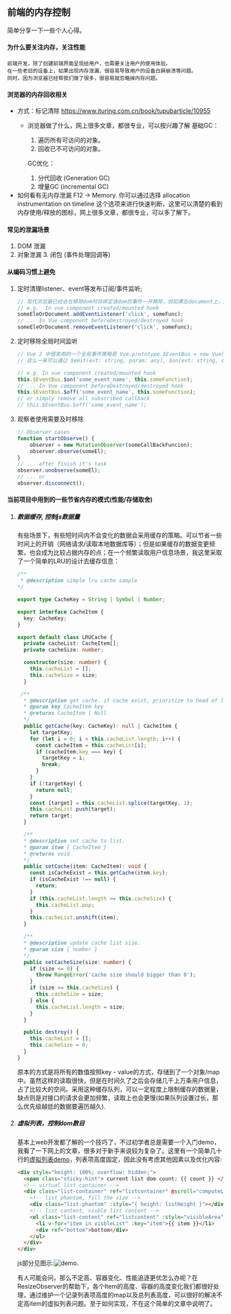 ## 前端的内存控制

简单分享一下一些个人心得。

#### 为什么要关注内存，关注性能
	前端开发，除了创建前端界面呈现给用户，也需要关注用户的使用体验。
	在一些老旧的设备上，如果出现内存泄漏，很容易导致用户的设备白屏崩溃等问题。
	同时，因为浏览器已经帮我们做了很多，很容易就忽略掉内存问题。

#### 浏览器的内存回收相关
  - 方式：标记清除
		https://www.ituring.com.cn/book/tupubarticle/10955
	- 浏览器做了什么，网上很多文章，都很专业，可以按兴趣了解
		基础GC：
		1. 遍历所有可访问的对象。
		2. 回收已不可访问的对象。

		GC优化：
		1. 分代回收 (Generation GC)
		2. 增量GC (incremental GC)
  - 如何看有无内存泄漏
    F12 -> Memory.
    你可以通过选择 allocation instrumentation on timeline 这个选项来进行快速判断，这里可以清楚的看到内存使用/释放的图标，网上很多文章，都很专业，可以多了解下。

#### 常见的泄漏场景
  1. DOM 泄漏
  2. 对象泄漏
	3. 闭包 (事件处理回调等)

#### 从编码习惯上避免
  
1. 定时清理listener、event等发布订阅/事件监听;

	```ts
	// 现代浏览器已经会在移除dom时将绑定该dom的事件一并移除，但如果在document上，那么需要重新考虑移除listener
	// e.g.  In vue component created/mounted hook
	someEleOrDocument.addEventListener('click', someFunc);
	// ... In Vue component beforeDestroyed/destroyed hook
	someEleOrDocument.removeEventListener('click', someFunc);
	```

2. 定时移除全局时间监听

	```ts
	// Vue 2 中很常用的一个全局事件策略是 Vue.prototype.$EventBus = new Vue();
	// 这么一来可以通过 $emit(evt: string, param: any), $on(evt: string, callback: Funcion) 进行一个全局的发布订阅

	// e.g. In vue component created/mounted hook
	this.$EventBus.$on('some_event_name', this.someFunction);
	// ... In Vue component beforeDestroyed/destroyed hook
	this.$EventBus.$off('some_event_name', this.someFunction);
	// or simply remove all subscribed callback
	// this.$EventBus.$off('some_event_name');
	```

3. 观察者使用需要及时移除

	```ts
	// Observer cases
	function startObserve() {
		observer = new MutationObserver(someCallBackFuncion);
		observer.observe(someEl);
	}
	// ... after finish it's task
	observer.unobserve(someEl);
	// ... or
	observer.disconnect();
	```

#### 当前项目中用到的一些节省内存的模式(性能/存储取舍)

1. ##### 数据缓存, 控制js数据量

   有些场景下，有些短时间内不会变化的数据会采用缓存的策略。可以节省一些时间上的开销（网络请求/读取本地数据库等）；但是如果缓存的数据变更频繁，也会成为比较占据内存的点；在一个频繁读取用户信息场景，我这里采取了一个简单的LRU的设计去缓存信息：
	
    ```ts
    /**
     * @description simple lru cache sample
    */

    export type CacheKey = String | Symbol | Number;

    export interface CacheItem {
      key: CacheKey;
    }

    export default class LRUCache {
      private cacheList: CacheItem[];
      private cacheSize: number;

      constructor(size: number) {
        this.cacheList = [];
        this.cacheSize = size;
      }

     /**
      * @description get cache. if cache exist, prioritize to head of list
      * @param key CacheItem key
      * @returns CacheItem | Null
      */
      public getCache(key: CacheKey): null | CacheItem {
        let targetKey;
        for (let i = 0; i < this.cacheList.length; i++) {
          const cacheItem = this.cacheList[i];
          if (cacheItem.key === key) {
            targetKey = i;
            break;
          }
        }
        if (!targetKey) {
          return null;
        }
        const [target] = this.cacheList.splice(targetKey, 1);
        this.cacheList.push(target);
        return target;
      }

      /**
      * @description set cache to list.
      * @param item { CacheItem }
      * @returns void
      */
      public setCache(item: CacheItem): void {
        const isCacheExist = this.getCache(item.key);
        if (isCacheExist !== null) {
          return;
        }
        if (this.cacheList.length >= this.cacheSize) {
          this.cacheList.pop;
        }
        this.cacheList.unshift(item);
      }

      /**
      * @description update cache list size.
      * @param size { number }
      */
      public setCacheSize(size: number) {
        if (size <= 0) {
          throw RangeError('cache size should bigger than 0');
        }
        if (size >= this.cacheSize) {
          this.cacheSize = size;
        } else {
          this.cacheList.length = size;
        }
      }

      public destroy() {
        this.cacheList = [];
        this.cacheSize = 0;
      }
    }
    ```

    原本的方式是将所有的数值按照key	- value的方式，存储到了一个对象/map中。虽然这样的读取很快，但是在时间久了之后会存储几千上万条用户信息，占了比较大的空间。采用这种缓存队列，可以一定程度上限制缓存的数据量，缺点则是对接口的请求会更加频繁，读取上也会更慢(如果队列设置过长，那么优先级越低的数据要遍历越久).

2. ##### 虚拟列表，控制dom数目

    基本上web开发都了解的一个技巧了，不过初学者总是需要一个入门demo，我看了一下网上的文章，很多对于新手来说较为复杂了。这里有一个简单几十行的[虚拟列表demo](https://github.com/hanyaonian/memory-control-demo)，列表项高度固定，因此没有考虑其他因素以及优化内容:

    ```html
    <div style="height: 100%; overflow: hidden;">
      <span class="sticky-hint"> current list dom count: {{ count }} </span>
      <!-- virtual list container -->
      <div class="list-container" ref="listcontainer" @scroll="computeListRange">
        <!-- list phantom, fill the size -->
        <div class="list-phantom" :style="{ height: listHeight }"></div>
        <!-- list content, visble list content -->
        <ul class="list-content" ref="listcontent" :style="visibleArea">
          <li v-for="item in visbleList" :key="item">{{ item }}</li>
          <div ref="bottom">bottom</div>
        </ul>
      </div>
    </div>
    ```

    js部分见图示:![demo](https://michaelhan.tech/images/219431e4e5480070c980a20de905d943.png).


    有人可能会问，那么不定高、容器变化、性能追逐更优怎么办呢？在ResizeObserver的帮助下，各个Item的高度、容器的高度变化我们都很好处理，通过维护一个记录列表项高度的map以及总列表高度，可以很好的解决不定高item的虚拟列表问题。至于如何实现，不在这个简单的文章中说明了。